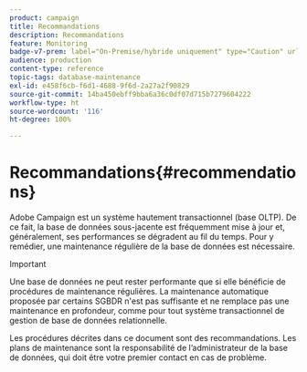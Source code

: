 ```yaml
---
product: campaign
title: Recommandations
description: Recommandations
feature: Monitoring
badge-v7-prem: label="On-Premise/hybride uniquement" type="Caution" url="https://experienceleague.adobe.com/docs/campaign-classic/using/installing-campaign-classic/architecture-and-hosting-models/hosting-models-lp/hosting-models.html?lang=fr" tooltip="S’applique uniquement aux déploiements on-premise et hybrides"
audience: production
content-type: reference
topic-tags: database-maintenance
exl-id: e458f6cb-f6d1-4688-9f6d-2a27a2f90829
source-git-commit: 14ba450ebff9bba6a36c0df07d715b7279604222
workflow-type: ht
source-wordcount: '116'
ht-degree: 100%

---
```


# Recommandations{#recommendations}



Adobe Campaign est un système hautement transactionnel (base OLTP). De ce fait, la base de données sous-jacente est fréquemment mise à jour et, généralement, ses performances se dégradent au fil du temps. Pour y remédier, une maintenance régulière de la base de données est nécessaire.

>[!IMPORTANT]
>
>Une base de données ne peut rester performante que si elle bénéficie de procédures de maintenance régulières. La maintenance automatique proposée par certains SGBDR n&#39;est pas suffisante et ne remplace pas une maintenance en profondeur, comme pour tout système transactionnel de gestion de base de données relationnelle.
>  
>Les procédures décrites dans ce document sont des recommandations. Les plans de maintenance sont la responsabilité de l’administrateur de la base de données, qui doit être votre premier contact en cas de problème.

